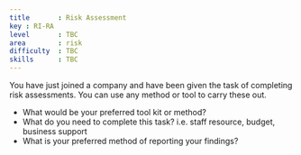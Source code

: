 ```yaml
---
title       : Risk Assessment
key : RI-RA
level       : TBC
area        : risk
difficulty  : TBC
skills      : TBC
---
```


You have just joined a company and have been given the task of completing risk assessments. You can use any method or tool to carry these out.

- What would be your preferred tool kit or method?
- What do you need to complete this task? i.e. staff resource, budget, business support
- What is your preferred method of reporting your findings?
